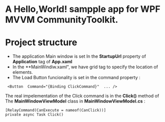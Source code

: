 # A Hello,World! sampple app for WPF MVVM CommunityToolkit.

# Project structure 
- The application Main window is set In the **StartupUrl** property of **Application** tag of **App.xaml**
- In the **MainWindiw.xaml", we have grid tag to specify the location of elements.
- The Load Button funcionality is set in the command property :
```
 <Button  Command="{Binding ClickCommand}"  ... />
```
  The real impelementation of the Click command is in the **Click()** method of The **MainWindowViewModel** class in **MainWindowViewModel.cs** :
```
[RelayCommand(CanExecute = nameof(CanClick))]
private async Task Click()
```


